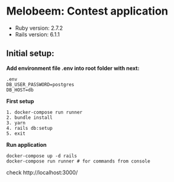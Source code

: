 # Melobeem: Contest application

* Ruby version: 2.7.2
* Rails version: 6.1.1

## Initial setup:
**Add environment file .env into root folder with next:**

    .env
    DB_USER_PASSWORD=postgres
    DB_HOST=db
    
**First setup**

    1. docker-compose run runner
    2. bundle install
    3. yarn
    4. rails db:setup
    5. exit

**Run application**

    docker-compose up -d rails
    docker-compose run runner # for commands from console
   
check http://localhost:3000/
